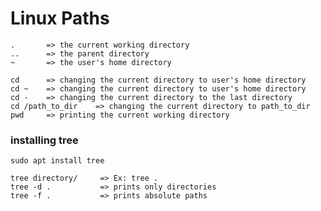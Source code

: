 # Linux Paths

`.       => the current working directory`  
`..      => the parent directory`  
`~       => the user's home directory`

`cd      => changing the current directory to user's home directory`  
`cd ~    => changing the current directory to user's home directory`  
`cd -    => changing the current directory to the last directory`  
`cd /path_to_dir    => changing the current directory to path_to_dir`  
`pwd     => printing the current working directory`

### installing tree

`sudo apt install tree`

`tree directory/     => Ex: tree .`  
`tree -d .           => prints only directories`  
`tree -f .           => prints absolute paths`
